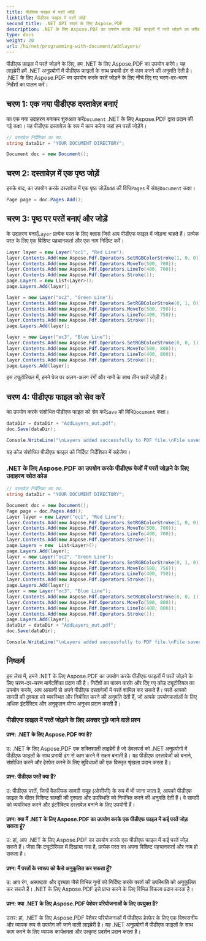 ```yaml
---
title: पीडीएफ फाइल में परतें जोड़ें
linktitle: पीडीएफ फाइल में परतें जोड़ें
second_title: .NET API संदर्भ के लिए Aspose.PDF
description: .NET के लिए Aspose.PDF का उपयोग करके PDF फ़ाइलों में परतें जोड़ने का तरीका जानें। स्तरित पीडीएफ बनाने और सहेजने के लिए कोड ट्यूटोरियल के साथ चरण-दर-चरण मार्गदर्शिका।
type: docs
weight: 20
url: /hi/net/programming-with-document/addlayers/
---
```

पीडीएफ फ़ाइल में परतें जोड़ने के लिए, हम .NET के लिए Aspose.PDF का उपयोग करेंगे। यह लाइब्रेरी हमें .NET अनुप्रयोगों में पीडीएफ फाइलों के साथ प्रभावी ढंग से काम करने की अनुमति देती है। .NET के लिए Aspose.PDF का उपयोग करके परतें जोड़ने के लिए नीचे दिए गए चरण-दर-चरण निर्देशों का पालन करें।

## चरण 1: एक नया पीडीएफ दस्तावेज़ बनाएं

 का एक नया उदाहरण बनाकर शुरुआत करें`Document` .NET के लिए Aspose.PDF द्वारा प्रदान की गई कक्षा। यह पीडीएफ दस्तावेज़ के रूप में काम करेगा जहां हम परतें जोड़ेंगे।

```csharp
// दस्तावेज़ निर्देशिका का पथ.
string dataDir = "YOUR DOCUMENT DIRECTORY";

Document doc = new Document();
```

## चरण 2: दस्तावेज़ में एक पृष्ठ जोड़ें

 इसके बाद, का उपयोग करके दस्तावेज़ में एक पृष्ठ जोड़ें`Add` की विधि`Pages` में संग्रह`Document` कक्षा।

```csharp
Page page = doc.Pages.Add();
```

## चरण 3: पृष्ठ पर परतें बनाएं और जोड़ें

 के उदाहरण बनाएँ`Layer` प्रत्येक परत के लिए क्लास जिसे आप पीडीएफ फाइल में जोड़ना चाहते हैं। प्रत्येक परत के लिए एक विशिष्ट पहचानकर्ता और एक नाम निर्दिष्ट करें।

```csharp
Layer layer = new Layer("oc1", "Red Line");
layer.Contents.Add(new Aspose.Pdf.Operators.SetRGBColorStroke(1, 0, 0));
layer.Contents.Add(new Aspose.Pdf.Operators.MoveTo(500, 700));
layer.Contents.Add(new Aspose.Pdf.Operators.LineTo(400, 700));
layer.Contents.Add(new Aspose.Pdf.Operators.Stroke());
page.Layers = new List<Layer>();
page.Layers.Add(layer);

layer = new Layer("oc2", "Green Line");
layer.Contents.Add(new Aspose.Pdf.Operators.SetRGBColorStroke(0, 1, 0));
layer.Contents.Add(new Aspose.Pdf.Operators.MoveTo(500, 750));
layer.Contents.Add(new Aspose.Pdf.Operators.LineTo(400, 750));
layer.Contents.Add(new Aspose.Pdf.Operators.Stroke());
page.Layers.Add(layer);

layer = new Layer("oc3", "Blue Line");
layer.Contents.Add(new Aspose.Pdf.Operators.SetRGBColorStroke(0, 0, 1));
layer.Contents.Add(new Aspose.Pdf.Operators.MoveTo(500, 800));
layer.Contents.Add(new Aspose.Pdf.Operators.LineTo(400, 800));
layer.Contents.Add(new Aspose.Pdf.Operators.Stroke());
page.Layers.Add(layer);
```

इस ट्यूटोरियल में, हमने पेज पर अलग-अलग रंगों और नामों के साथ तीन परतें जोड़ी हैं।

## चरण 4: पीडीएफ फाइल को सेव करें

 का उपयोग करके संशोधित पीडीएफ फाइल को सेव करें`Save` की विधि`Document` कक्षा।

```csharp
dataDir = dataDir + "AddLayers_out.pdf";
doc.Save(dataDir);

Console.WriteLine("\nLayers added successfully to PDF file.\nFile saved at " + dataDir);
```

यह कोड संशोधित पीडीएफ फाइल को निर्दिष्ट निर्देशिका में सहेजेगा।

### .NET के लिए Aspose.PDF का उपयोग करके पीडीएफ पेजों में परतें जोड़ने के लिए उदाहरण स्रोत कोड

```csharp            
// दस्तावेज़ निर्देशिका का पथ.
string dataDir = "YOUR DOCUMENT DIRECTORY";

Document doc = new Document();
Page page = doc.Pages.Add();
Layer layer = new Layer("oc1", "Red Line");
layer.Contents.Add(new Aspose.Pdf.Operators.SetRGBColorStroke(1, 0, 0));
layer.Contents.Add(new Aspose.Pdf.Operators.MoveTo(500, 700));
layer.Contents.Add(new Aspose.Pdf.Operators.LineTo(400, 700));
layer.Contents.Add(new Aspose.Pdf.Operators.Stroke());
page.Layers = new  List<Layer>();
page.Layers.Add(layer);
layer = new Layer("oc2", "Green Line");
layer.Contents.Add(new Aspose.Pdf.Operators.SetRGBColorStroke(0, 1, 0));
layer.Contents.Add(new Aspose.Pdf.Operators.MoveTo(500, 750));
layer.Contents.Add(new Aspose.Pdf.Operators.LineTo(400, 750));
layer.Contents.Add(new Aspose.Pdf.Operators.Stroke());
page.Layers.Add(layer);
layer = new Layer("oc3", "Blue Line");
layer.Contents.Add(new Aspose.Pdf.Operators.SetRGBColorStroke(0, 0, 1));
layer.Contents.Add(new Aspose.Pdf.Operators.MoveTo(500, 800));
layer.Contents.Add(new Aspose.Pdf.Operators.LineTo(400, 800));
layer.Contents.Add(new Aspose.Pdf.Operators.Stroke());
page.Layers.Add(layer);
dataDir = dataDir + "AddLayers_out.pdf";
doc.Save(dataDir);

Console.WriteLine("\nLayers added successfully to PDF file.\nFile saved at " + dataDir);

```

## निष्कर्ष

इस लेख में, हमने .NET के लिए Aspose.PDF का उपयोग करके पीडीएफ फाइलों में परतें जोड़ने के लिए चरण-दर-चरण मार्गदर्शिका प्रदान की है। निर्देशों का पालन करके और दिए गए कोड ट्यूटोरियल का उपयोग करके, आप आसानी से अपने पीडीएफ दस्तावेज़ों में परतें शामिल कर सकते हैं। परतें आपको सामग्री की दृश्यता को व्यवस्थित और नियंत्रित करने की अनुमति देती हैं, जो आपके उपयोगकर्ताओं के लिए अधिक इंटरैक्टिव और अनुकूलन योग्य अनुभव प्रदान करती हैं।


### पीडीएफ फ़ाइल में परतें जोड़ने के लिए अक्सर पूछे जाने वाले प्रश्न

#### प्रश्न: .NET के लिए Aspose.PDF क्या है?

उ: .NET के लिए Aspose.PDF एक शक्तिशाली लाइब्रेरी है जो डेवलपर्स को .NET अनुप्रयोगों में पीडीएफ फाइलों के साथ प्रभावी ढंग से काम करने में सक्षम बनाती है। यह पीडीएफ दस्तावेजों को बनाने, संशोधित करने और हेरफेर करने के लिए सुविधाओं की एक विस्तृत श्रृंखला प्रदान करता है।

#### प्रश्न: पीडीएफ परतें क्या हैं?

उ: पीडीएफ परतें, जिन्हें वैकल्पिक सामग्री समूह (ओसीजी) के रूप में भी जाना जाता है, आपको पीडीएफ फ़ाइल के भीतर विशिष्ट सामग्री की दृश्यता और उपस्थिति को नियंत्रित करने की अनुमति देती हैं। वे सामग्री को व्यवस्थित करने और इंटरैक्टिव दस्तावेज़ बनाने के लिए उपयोगी हैं।

#### प्रश्न: क्या मैं .NET के लिए Aspose.PDF का उपयोग करके एक पीडीएफ फाइल में कई परतें जोड़ सकता हूं?

उ: हां, आप .NET के लिए Aspose.PDF का उपयोग करके एक पीडीएफ फाइल में कई परतें जोड़ सकते हैं। जैसा कि ट्यूटोरियल में दिखाया गया है, प्रत्येक परत का अपना विशिष्ट पहचानकर्ता और नाम हो सकता है।

#### प्रश्न: मैं परतों के स्वरूप को कैसे अनुकूलित कर सकता हूँ?

उ: आप रंग, अस्पष्टता और दृश्यता जैसे विभिन्न गुणों को निर्दिष्ट करके परतों की उपस्थिति को अनुकूलित कर सकते हैं। .NET के लिए Aspose.PDF इसे प्राप्त करने के लिए विभिन्न विकल्प प्रदान करता है।

#### प्रश्न: क्या .NET के लिए Aspose.PDF पेशेवर परियोजनाओं के लिए उपयुक्त है?

उत्तर: हां, .NET के लिए Aspose.PDF पेशेवर परियोजनाओं में पीडीएफ हेरफेर के लिए एक विश्वसनीय और व्यापक रूप से उपयोग की जाने वाली लाइब्रेरी है। यह .NET अनुप्रयोगों में पीडीएफ फाइलों के साथ काम करने के लिए व्यापक कार्यक्षमता और उत्कृष्ट प्रदर्शन प्रदान करता है।